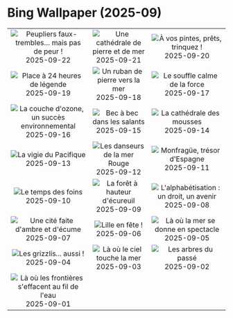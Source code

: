 # Bing Wallpaper (2025-09)

|  |  |  |
|:---:|:---:|:---:|
| ![](https://www.bing.com/th?id=OHR.AspenEquinox_FR-FR4843698159_400x240.jpg "Peupliers faux-trembles… mais pas de peur !") 2025-09-22 | ![](https://www.bing.com/th?id=OHR.EtretatBeach_FR-FR4685460454_400x240.jpg "Une cathédrale de pierre et de mer") 2025-09-21 | ![](https://www.bing.com/th?id=OHR.OktoberfestSwing_FR-FR4212024061_400x240.jpg "À vos pintes, prêts, trinquez !") 2025-09-20 |
| ![](https://www.bing.com/th?id=OHR.BolDor_FR-FR4058003205_400x240.jpg "Place à 24 heures de légende") 2025-09-19 | ![](https://www.bing.com/th?id=OHR.DunquinIreland_FR-FR6571793587_400x240.jpg "Un ruban de pierre vers la mer") 2025-09-18 | ![](https://www.bing.com/th?id=OHR.YoungMoose_FR-FR2257077158_400x240.jpg "Le souffle calme de la force") 2025-09-17 |
| ![](https://www.bing.com/th?id=OHR.OzoneEarth_FR-FR6213796059_400x240.jpg "La couche d'ozone, un succès environnemental") 2025-09-16 | ![](https://www.bing.com/th?id=OHR.Echasse_FR-FR6104514472_400x240.jpg "Bec à bec dans les salants") 2025-09-15 | ![](https://www.bing.com/th?id=OHR.HohWaterfall_FR-FR5951351854_400x240.jpg "La cathédrale des mousses") 2025-09-14 |
| ![](https://www.bing.com/th?id=OHR.PointReyesSeashore_FR-FR5791711233_400x240.jpg "La vigie du Pacifique") 2025-09-13 | ![](https://www.bing.com/th?id=OHR.SpinnerDolphins_FR-FR4369584175_400x240.jpg "Les danseurs de la mer Rouge") 2025-09-12 | ![](https://www.bing.com/th?id=OHR.ExtremaduraJamon_FR-FR4206695043_400x240.jpg "Monfragüe, trésor d'Espagne") 2025-09-11 |
| ![](https://www.bing.com/th?id=OHR.YorkshireHay_FR-FR4007661841_400x240.jpg "Le temps des foins") 2025-09-10 | ![](https://www.bing.com/th?id=OHR.SwissSquirrel_FR-FR3805105470_400x240.jpg "La forêt à hauteur d'écureuil") 2025-09-09 | ![](https://www.bing.com/th?id=OHR.OrchardLibrary_FR-FR3660186396_400x240.jpg "L'alphabétisation : un droit, un avenir") 2025-09-08 |
| ![](https://www.bing.com/th?id=OHR.BlueGdansk_FR-FR3495478989_400x240.jpg "Une cité faite d'ambre et d'écume") 2025-09-07 | ![](https://www.bing.com/th?id=OHR.LilleMarket_FR-FR3271144048_400x240.jpg "Lille en fête !") 2025-09-06 | ![](https://www.bing.com/th?id=OHR.SunsetPier_FR-FR5498949983_400x240.jpg "Là où la mer se donne en spectacle") 2025-09-05 |
| ![](https://www.bing.com/th?id=OHR.WrestlingBears_FR-FR0316323134_400x240.jpg "Les grizzlis... aussi !") 2025-09-04 | ![](https://www.bing.com/th?id=OHR.MontSaintMichel_FR-FR8463268794_400x240.jpg "Là où le ciel touche la mer") 2025-09-03 | ![](https://www.bing.com/th?id=OHR.DeadvleiTrees_FR-FR9220930229_400x240.jpg "Les arbres du passé") 2025-09-02 |
| ![](https://www.bing.com/th?id=OHR.MinnesotaWaters_FR-FR7608099826_400x240.jpg "Là où les frontières s'effacent au fil de l'eau") 2025-09-01 |  |  |
